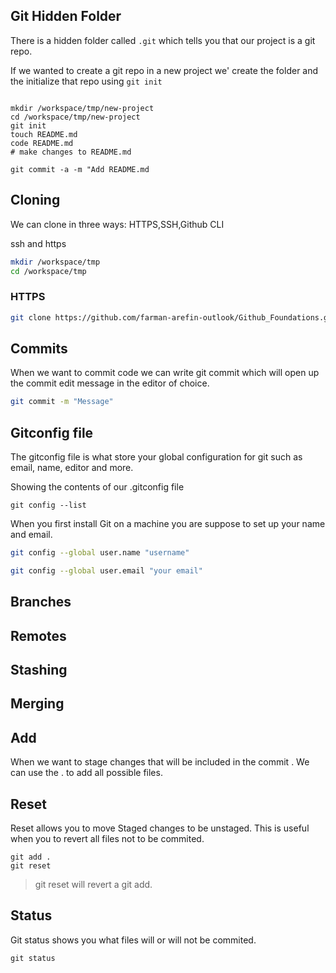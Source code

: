 ## Git Hidden Folder

There is a hidden folder called `.git` which tells you that our project is a git repo.

If we wanted to create a git repo in a new project we' create the folder and the initialize that repo using `git init`

```

mkdir /workspace/tmp/new-project
cd /workspace/tmp/new-project
git init
touch README.md
code README.md
# make changes to README.md

git commit -a -m "Add README.md

```

## Cloning

We can clone in three ways: HTTPS,SSH,Github CLI 

ssh and https

```sh
mkdir /workspace/tmp
cd /workspace/tmp
```

### HTTPS

```sh
git clone https://github.com/farman-arefin-outlook/Github_Foundations.git
```

## Commits

When we want to commit code we can write git commit which will open up the commit edit message in the editor of choice.

```sh
git commit -m "Message"

```

## Gitconfig file

The gitconfig file is what store your global configuration for git such as email, name, editor and more.

Showing the contents of our .gitconfig file

```
git config --list

```

When you first install Git on a machine you are suppose to set up your name and email.

```sh
git config --global user.name "username"

git config --global user.email "your email"
```

## Branches

## Remotes

## Stashing

## Merging

## Add

When we want to stage changes that will be included in the commit . We can use the . to add all possible files.

## Reset

Reset allows you to move Staged changes to be unstaged. This is useful when you to revert all files not to be commited.

```
git add .
git reset

```

> git reset will revert a git add.

## Status

Git status shows you what files will or will not be commited.

```
git status

```

